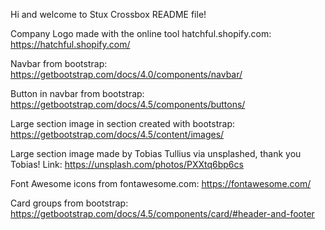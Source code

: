 Hi and welcome to Stux Crossbox README file!


Company Logo made with the online tool hatchful.shopify.com:
https://hatchful.shopify.com/

Navbar from bootstrap:
https://getbootstrap.com/docs/4.0/components/navbar/

Button in navbar from bootstrap:
https://getbootstrap.com/docs/4.5/components/buttons/

Large section image in section created with bootstrap:
https://getbootstrap.com/docs/4.5/content/images/

Large section image made by Tobias Tullius via unsplashed, thank you Tobias! Link:
https://unsplash.com/photos/PXXtq6bp6cs 

Font Awesome icons from fontawesome.com:
https://fontawesome.com/

Card groups from bootstrap:
https://getbootstrap.com/docs/4.5/components/card/#header-and-footer